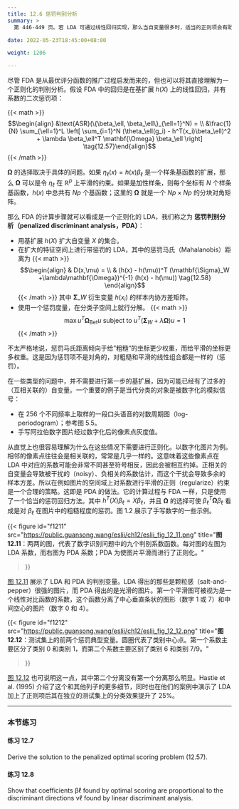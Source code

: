 ```yaml
---
title: 12.6 惩罚判别分析
summary: >
  第 446-449 页。若 LDA 可通过线性回归实现，那么当自变量很多时，适当的正则项会有助于模型的表现。

date: 2022-05-23T18:45:00+08:00

weight: 1206

---
```


尽管 FDA 是从最优评分函数的推广过程启发而来的，但也可以将其直接理解为一个正则化的判别分析。假设 FDA 中的回归是在基扩展 $h(X)$ 上的线性回归，并有系数的二次惩罚项：

{{< math >}}
$$\begin{align}
  &\text{ASR}(\{\beta_\ell, \beta_\ell\}_{\ell=1}^N) = \\
  &\frac{1}{N} \sum_{\ell=1}^L \left[
    \sum_{i=1}^N (\theta_\ell(g_i) - h^T(x_i)\beta_\ell)^2 +
    \lambda \beta_\ell^T \mathbf{\Omega} \beta_\ell \right]
\tag{12.57}\end{align}$$
{{< /math >}}

$\mathbf{\Omega}$ 的选择取决于具体的问题。如果 $\eta_\ell(x)=h(x)\beta_\ell$ 是一个样条基函数的扩展，那么 $\mathbf{\Omega}$ 可以是令 $\eta_\ell$ 在 $\mathbb{R}^p$ 上平滑的约束。如果是加性样条，则每个坐标有 $N$ 个样条基函数，$h(x)$ 中总共有 $Np$ 个基函数；这里的 $\mathbf{\Omega}$ 就是一个 $Np\times Np$ 的分块对角矩阵。

那么 FDA 的计算步骤就可以看成是一个正则化的 LDA，我们称之为 **惩罚判别分析（penalized discriminant analysis，PDA）**：

- 用基扩展 $h(X)$ 扩大自变量 $X$ 的集合。
- 在扩大的特征空间上进行带惩罚的 LDA，其中的惩罚马氏（Mahalanobis）距离为
  {{< math >}}
  $$\begin{align}
  & D(x,\mu) = \\
  & (h(x) - h(\mu))^T (\mathbf{\Sigma}_W +\lambda\mathbf{\Omega})^{-1}
    (h(x) - h(\mu)) \tag{12.58}
  \end{align}$$
  {{< /math >}}
  其中 $\mathbf{\Sigma}\_W$ 衍生变量 $h(x_i)$ 的样本内协方差矩阵。
- 使用一个惩罚度量，在分类子空间上就行分解。
  {{< math >}}
  $$\max u^T \mathbf{\Omega}_\text{Bet} u \text{ subject to }
  u^T (\mathbf{\Sigma}_W + \lambda \mathbf{\Omega}) u = 1$$
  {{< /math >}}

不太严格地说，惩罚马氏距离倾向于给”粗糙“的坐标更少权重，而给平滑的坐标更多权重。这是因为惩罚项不是对角的，对粗糙和平滑的线性组合都是一样的（惩罚）。

在一些类型的问题中，并不需要进行第一步的基扩展，因为可能已经有了过多的（互相关联的）自变量。一个重要的例子是当代分类的对象是被数字化的模拟信号：

- 在 256 个不同频率上取样的一段口头语音的对数周期图（log-periodogram）；参考图 5.5。
- 手写阿拉伯数字图片经过数字化后的像素点灰度值。

从直觉上也很容易理解为什么在这些情况下需要进行正则化。以数字化图片为例。相邻的像素点往往会是相关联的，常常是几乎一样的。这意味着这些像素点在 LDA 中对应的系数可能会非常不同甚至符号相反，因此会被相互约掉。正相关的自变量会导致被干扰的（noisy）、负相关的系数估计，而这个干扰会导致多余的样本方差。所以在例如图片的空间域上对系数进行平滑的正则（regularize）约束是一个合理的策略。这即是 PDA 的做法。它的计算过程与 FDA 一样，只是使用了一个恰当的惩罚回归方法。其中 $h^T(X)\beta_\ell=X\beta_\ell$，并且 $\mathbf{\Omega}$ 的选择可使 $\beta_\ell^T\mathbf{\Omega}\beta_\ell$ 看成是对 $\beta_\ell$ 在图片中的粗糙程度的惩罚。图 1.2 展示了手写数字的一些示例。

{{< figure
  id="f1211"
  src="https://public.guansong.wang/eslii/ch12/eslii_fig_12_11.png"
  title="**图 12.11**：两两的图，代表了数字识别问题中的九个判别系数函数。每对图的左图为 LDA 系数，而右图为 PDA 系数；PDA 为使图片平滑而进行了正则化。"
>}}

[图 12.11](#figure-f1211) 展示了 LDA 和 PDA 的判别变量。LDA 得出的那些是颗粒感（salt-and-pepper）很强的图片，而 PDA 得出的是光滑的图片。第一个平滑图可被视为是一个线性对比函数的系数，这个函数分离了中心垂直条状的图形（数字 1 或 7）和中间空心的图片（数字 0 和 4）。

{{< figure
  id="f1212"
  src="https://public.guansong.wang/eslii/ch12/eslii_fig_12_12.png"
  title="**图 12.12**：测试集上的前两个惩罚典型变量。圆圈代表了类别中心点。第一个系数主要区分了类别 0 和类别 1，而第二个系数主要区别了类别 6 和类别 7/9。"
>}}

[图 12.12](#figure-f1212) 也可说明这一点，其中第二个分离没有第一个分离那么明显。Hastie et al. (1995) 介绍了这个和其他列子的更多细节，同时也在他们的案例中演示了 LDA 加上了正则项后其在独立的测试集上的分类效果提升了 25%。

----------

### 本节练习

#### 练习 12.7

Derive the solution to the penalized optimal scoring problem (12.57).

#### 练习 12.8

Show that coefficients βℓ found by optimal scoring are proportional
to the discriminant directions νℓ found by linear discriminant analysis.